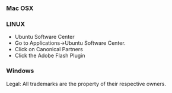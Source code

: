 ### Mac OSX
### LINUX
* Ubuntu Software Center
* Go to Applications->Ubuntu Software Center.
* Click on Canonical Partners
* Click the Adobe Flash Plugin
### Windows


Legal:
All trademarks are the property of their respective owners.